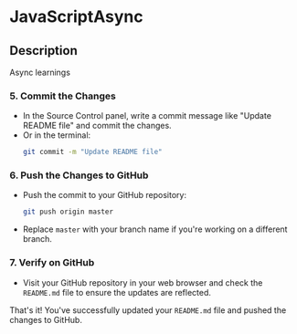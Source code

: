 # JavaScriptAsync

## Description
Async learnings

 

### 5. **Commit the Changes**
- In the Source Control panel, write a commit message like "Update README file" and commit the changes.
- Or in the terminal:
  ```bash
  git commit -m "Update README file"
  ```

### 6. **Push the Changes to GitHub**
- Push the commit to your GitHub repository:
  ```bash
  git push origin master
  ```
- Replace `master` with your branch name if you're working on a different branch.

### 7. **Verify on GitHub**
- Visit your GitHub repository in your web browser and check the `README.md` file to ensure the updates are reflected.

That's it! You've successfully updated your `README.md` file and pushed the changes to GitHub.
